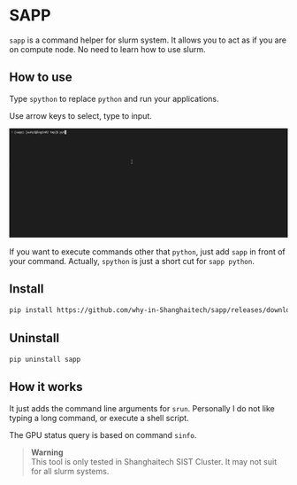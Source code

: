 # SAPP

`sapp` is a command helper for slurm system. It allows you to act as if you are on compute node. No need to learn how to use slurm.

## How to use

Type `spython` to replace `python` and run your applications.

Use arrow keys to select, type to input.

<div align=center>
    <img src="imgs/demoPlay.gif">
</div>

If you want to execute commands other that `python`, just add `sapp` in front of your command. Actually, `spython` is just a short cut for `sapp python`.

## Install

```sh
pip install https://github.com/why-in-Shanghaitech/sapp/releases/download/v0.3.1/sapp-0.3.1-py3-none-any.whl
```

## Uninstall

```sh
pip uninstall sapp
```

## How it works

It just adds the command line arguments for `srun`. Personally I do not like typing a long command, or execute a shell script.

The GPU status query is based on command `sinfo`.

> **Warning**  
> This tool is only tested in Shanghaitech SIST Cluster. It may not suit for all slurm systems.

